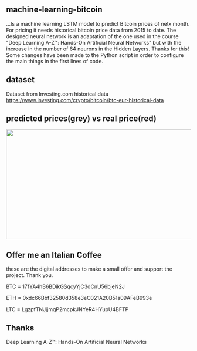 ## machine-learning-bitcoin
...Is a machine learning LSTM model to predict Bitcoin prices of netx month. For pricing it needs historical bitcoin price data from 2015 to date.
The designed neural network is an adaptation of the one used in the course "Deep Learning A-Z™: Hands-On Artificial Neural Networks" but with the increase in the number of 64 neurons in the Hidden Layers. Thanks for this!
Some changes have been made to the Python script in order to configure the main things in the first lines of code.

## dataset
Dataset from Investing.com historical data https://www.investing.com/crypto/bitcoin/btc-eur-historical-data

## predicted prices(grey) vs real price(red)

<img align="center" width="600" height="300" src="http://www.marcelloincarbone.it/wp-content/uploads/2018/08/64_neurons_bitcoin.jpg">

## Offer me an Italian Coffee
these are the digital addresses to make a small offer and support the project. Thank you. 

BTC = 17fYA4hB6BDikGSqcyYjC3dCnU56bjeN2J  

ETH = 0xdc66Bbf32580d358e3eC021A20B51a09AFeB993e  

LTC = LgzpfTNJjjmqP2mcpkJNYeR4HYupU4BFTP

## Thanks 

Deep Learning A-Z™: Hands-On Artificial Neural Networks

